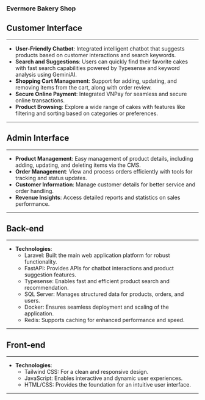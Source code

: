 ### Evermore Bakery Shop

## Customer Interface

---

- **User-Friendly Chatbot**: Integrated intelligent chatbot that suggests products based on customer interactions and search keywords.
- **Search and Suggestions**: Users can quickly find their favorite cakes with fast search capabilities powered by Typesense and keyword analysis using GeminiAI.
- **Shopping Cart Management**: Support for adding, updating, and removing items from the cart, along with order review.
- **Secure Online Payment**: Integrated VNPay for seamless and secure online transactions.
- **Product Browsing**: Explore a wide range of cakes with features like filtering and sorting based on categories or preferences.

---

## Admin Interface

---

- **Product Management**: Easy management of product details, including adding, updating, and deleting items via the CMS.
- **Order Management**: View and process orders efficiently with tools for tracking and status updates.
- **Customer Information**: Manage customer details for better service and order handling.
- **Revenue Insights**: Access detailed reports and statistics on sales performance.

---

## Back-end

---

- **Technologies**:  
  - Laravel: Built the main web application platform for robust functionality.  
  - FastAPI: Provides APIs for chatbot interactions and product suggestion features.  
  - Typesense: Enables fast and efficient product search and recommendation.  
  - SQL Server: Manages structured data for products, orders, and users.  
  - Docker: Ensures seamless deployment and scaling of the application.  
  - Redis: Supports caching for enhanced performance and speed.

---

## Front-end

---

- **Technologies**:  
  - Tailwind CSS: For a clean and responsive design.  
  - JavaScript: Enables interactive and dynamic user experiences.  
  - HTML/CSS: Provides the foundation for an intuitive user interface.

---
